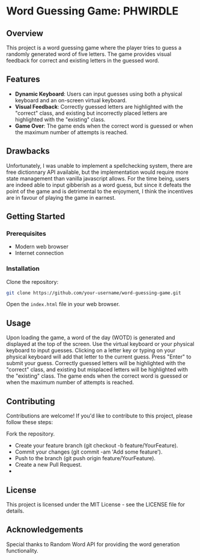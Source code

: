 # Word Guessing Game: PHWIRDLE

## Overview

This project is a word guessing game where the player tries to guess a randomly generated word of five letters. The game provides visual feedback for correct and existing letters in the guessed word.

## Features

- **Dynamic Keyboard**: Users can input guesses using both a physical keyboard and an on-screen virtual keyboard.
- **Visual Feedback**: Correctly guessed letters are highlighted with the "correct" class, and existing but incorrectly placed letters are highlighted with the "existing" class.
- **Game Over**: The game ends when the correct word is guessed or when the maximum number of attempts is reached.

## Drawbacks

Unfortunately, I was unable to implement a spellchecking system, there are free dictionnary API available, but the implementation would require more state management than vanilla javascript allows.
For the time being, users are indeed able to input gibberish as a word guess, but since it defeats the point of the game and is detrimental to the enjoyment, 
I think the incentives are in favour of playing the game in earnest.

## Getting Started
### Prerequisites

- Modern web browser
- Internet connection

### Installation

Clone the repository:

```bash
git clone https://github.com/your-username/word-guessing-game.git
```
Open the `index.html` file in your web browser.

## Usage
Upon loading the game, a word of the day (WOTD) is generated and displayed at the top of the screen.
Use the virtual keyboard or your physical keyboard to input guesses.
Clicking on a letter key or typing on your physical keyboard will add that letter to the current guess.
Press "Enter" to submit your guess.
Correctly guessed letters will be highlighted with the "correct" class, and existing but misplaced letters will be highlighted with the "existing" class.
The game ends when the correct word is guessed or when the maximum number of attempts is reached.

## Contributing
Contributions are welcome! If you'd like to contribute to this project, please follow these steps:

Fork the repository.
- Create your feature branch (git checkout -b feature/YourFeature).
- Commit your changes (git commit -am 'Add some feature').
- Push to the branch (git push origin feature/YourFeature).
- Create a new Pull Request.
- 
## License

This project is licensed under the MIT License - see the LICENSE file for details.

## Acknowledgements
Special thanks to Random Word API for providing the word generation functionality.

